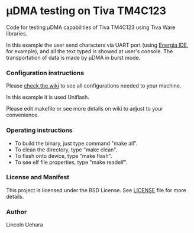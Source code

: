 # μDMA testing on Tiva TM4C123

Code for testing μDMA capabilities of Tiva TM4C123 using Tiva Ware libraries.

In this example the user send characters via UART port (using [Energia IDE](http://energia.nu/), for example), and all the text typed is showed at user's console. The transportation of data is made by μDMA in burst mode.

### Configuration instructions

Please [check the wiki](https://github.com/LincolnUehara/blinkyTM4C123/wiki) to see all configurations needed to your machine.

In this example it is used Uniflash.

Please edit makefile or see more details on wiki to adjust to your convenience.

### Operating instructions

* To build the binary, just type command "make all".
* To clean the directory, type "make clean".
* To flash onto device, type "make flash".
* To see elf file properties, type "make readelf".

### License and Manifest

This project is licensed under the BSD License. See [LICENSE](https://github.com/LincolnUehara/uDMAonTM4C123/blob/master/LICENSE) file for more details.

### Author

Lincoln Uehara
